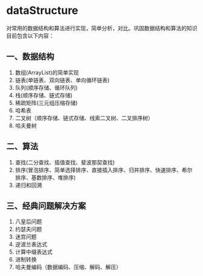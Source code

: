 # dataStructure
对常用的数据结构和算法进行实现，简单分析，对比。巩固数据结构和算法的知识
目前包含以下内容：

## 一、数据结构
1. 数组(ArrayList)的简单实现
2. 链表(单链表、双向链表、单向循环链表)
3. 队列(顺序存储、循环队列)
4. 栈(顺序存储、链式存储)
5. 稀疏矩阵(三元组压缩存储)
6. 哈希表
7. 二叉树（顺序存储、链式存储、线索二叉树、二叉排序树）
8. 哈夫曼树

## 二、算法
1. 查找(二分查找、插值查找、斐波那契查找)
2. 排序(冒泡排序、简单选择排序、直接插入排序、归并排序、快速排序、希尔排序、基数排序、堆排序)
3. 递归和回溯

## 三、经典问题解决方案
1. 八皇后问题
2. 约瑟夫问题
3. 迷宫问题
4. 逆波兰表达式
5. 计算中缀表达式
6. 进制转换
7. 哈夫曼编码（数据编码、压缩、解码、解压）




